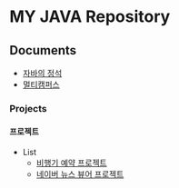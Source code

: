 # MY JAVA Repository

## Documents

- [자바의 정석](./자바의정석)
- [멀티캠퍼스](./multicampus)
### Projects
#### 프로젝트
- List
  - [비행기 예약 프로젝트](./projects/AirReservationPjt)
  - [네이버 뉴스 뷰어 프로젝트](./projects/newViewersPjt)
